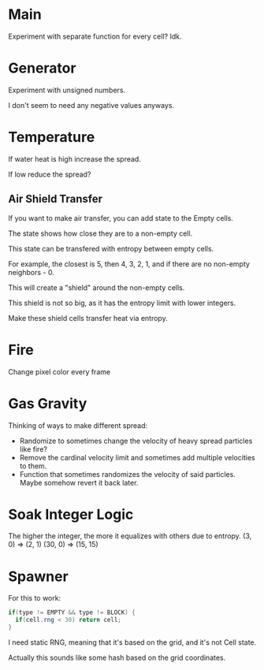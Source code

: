 # Main

Experiment with separate function for every cell? Idk.

# Generator

Experiment with unsigned numbers.

I don't seem to need any negative values anyways.

# Temperature

If water heat is high increase the spread.

If low reduce the spread?

## Air Shield Transfer

If you want to make air transfer, you can add state to the Empty cells.

The state shows how close they are to a non-empty cell.

This state can be transfered with entropy between empty cells.

For example, the closest is 5, then 4, 3, 2, 1, and if there are no non-empty neighbors - 0.

This will create a "shield" around the non-empty cells.

This shield is not so big, as it has the entropy limit with lower integers.

Make these shield cells transfer heat via entropy.

# Fire

Change pixel color every frame

# Gas Gravity

Thinking of ways to make different spread:
- Randomize to sometimes change the velocity of heavy spread particles like fire?
- Remove the cardinal velocity limit and sometimes add multiple velocities to them.
- Function that sometimes randomizes the velocity of said particles. Maybe somehow revert it back later.

# Soak Integer Logic
The higher the integer, the more it equalizes with others due to entropy.
(3,  0) => (2,  1)
(30, 0) => (15, 15)

# Spawner

For this to work:

```glsl
if(type != EMPTY && type != BLOCK) {
  if(cell.rng < 30) return cell;
}
```

I need static RNG, meaning that it's based on the grid, and it's not Cell state.

Actually this sounds like some hash based on the grid coordinates.
